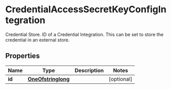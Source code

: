 

# CredentialAccessSecretKeyConfigIntegration

Credential Store. ID of a Credential Integration. This can be set to store the credential in an external store. 
## Properties

Name | Type | Description | Notes
------------ | ------------- | ------------- | -------------
**id** | [**OneOfstringlong**](OneOfstringlong.md) |  |  [optional]




